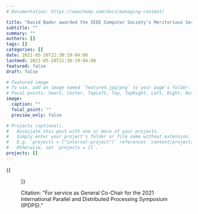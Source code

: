 ```yaml
---
# Documentation: https://wowchemy.com/docs/managing-content/

title: "David Bader awarded the IEEE Computer Society's Meritorious Service Award"
subtitle: ""
summary: ""
authors: []
tags: []
categories: []
date: 2021-05-20T21:30:19-04:00
lastmod: 2021-05-20T21:30:19-04:00
featured: false
draft: false

# Featured image
# To use, add an image named `featured.jpg/png` to your page's folder.
# Focal points: Smart, Center, TopLeft, Top, TopRight, Left, Right, BottomLeft, Bottom, BottomRight.
image:
  caption: ""
  focal_point: ""
  preview_only: false

# Projects (optional).
#   Associate this post with one or more of your projects.
#   Simply enter your project's folder or file name without extension.
#   E.g. `projects = ["internal-project"]` references `content/project/deep-learning/index.md`.
#   Otherwise, set `projects = []`.
projects: []
---
```


{{<figure src="20210520-Bader-MeritoriousService.jpg">}}

Citation: "For service as General Co-Chair for the 2021 International Parallel and Distributed Processing Symposium (IPDPS)."
